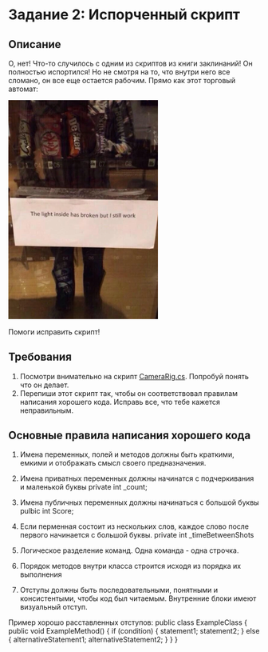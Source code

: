 # Задание 2: Испорченный скрипт

## Описание

О, нет! Что-то случилось с одним из скриптов из книги заклинаний! Он полностью испортился! 
Но не смотря на то, что внутри него все сломано, он все еще остается рабочим. Прямо как этот торговый автомат:

<img src="https://github.com/copetonrob/YP_Unity_M3_W1/blob/main/img/meme1.png" width="300"/>

Помоги исправить скрипт!

## Требования

1. Посмотри внимательно на скрипт [CameraRig.cs](/CameraRig.cs). Попробуй понять что он делает.
2. Перепиши этот скрипт так, чтобы он соответствовал правилам написания хорошего кода. Исправь все, что тебе кажется неправильным.

## Основные правила написания хорошего кода

1. Имена переменных, полей и методов должны быть краткими, емкими и отображать смысл своего предназначения.

2. Имена приватных переменных должны начинатся с подчеркивания и маленькой буквы
private int _count;

3. Имена публичных переменных должны начинаться с большой буквы
pulbic int Score;

4. Если перменная состоит из нескольких слов, каждое слово после первого начинается с большой буквы.
private int _timeBetweenShots

5. Логическое разделение команд. Одна команда - одна строчка.

6. Порядок методов внутри класса строится исходя из порядка их выполнения

7. Отступы должны быть последовательными, понятными и консистентыми, чтобы код был читаемым. Внутренние блоки имеют визуальный отступ.

Пример хорошо расставленных отступов:
public class ExampleClass
{
    public void ExampleMethod()
    {
        if (condition)
        {
            statement1;
            statement2;
        }
        else
        {
            alternativeStatement1;
            alternativeStatement2;
        }
    }
}